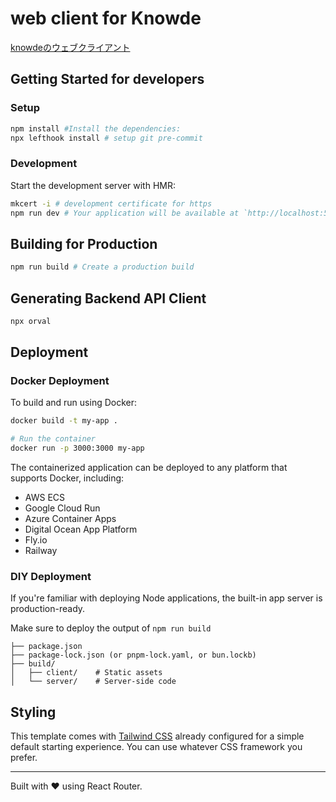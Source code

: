 # web client for Knowde
 [knowdeのウェブクライアント](https://knowde.netlify.app/)



## Getting Started for developers
### Setup
```bash
npm install #Install the dependencies:
npx lefthook install # setup git pre-commit
```

### Development
Start the development server with HMR:
```bash
mkcert -i # development certificate for https
npm run dev # Your application will be available at `http://localhost:5173`.
```

## Building for Production
```bash
npm run build # Create a production build
```

## Generating Backend API Client
```bash
npx orval
```

## Deployment

### Docker Deployment

To build and run using Docker:

```bash
docker build -t my-app .

# Run the container
docker run -p 3000:3000 my-app
```

The containerized application can be deployed to any platform that supports Docker, including:

- AWS ECS
- Google Cloud Run
- Azure Container Apps
- Digital Ocean App Platform
- Fly.io
- Railway

### DIY Deployment

If you're familiar with deploying Node applications, the built-in app server is production-ready.

Make sure to deploy the output of `npm run build`

```
├── package.json
├── package-lock.json (or pnpm-lock.yaml, or bun.lockb)
├── build/
│   ├── client/    # Static assets
│   └── server/    # Server-side code
```

## Styling

This template comes with [Tailwind CSS](https://tailwindcss.com/) already configured for a simple default starting experience. You can use whatever CSS framework you prefer.

---

Built with ❤️ using React Router.
